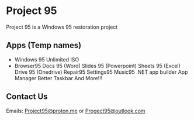 # Project 95
Project 95 is a Windows 95 restoration project
## Apps (Temp names)
* Windows 95 Unlimited ISO
* Browser95
Docs 95 (Word)
Slides 95 (Powerpoint)
Sheets 95 (Excel)
Drive 95 (Onedrive)
Repair95
Settings95
Music95
.NET app builder
App Manager
Better Taskbar
And More!!!
## Contact Us
Emails: Project95@proton.me or Progect95@outlook.com
